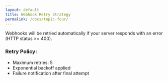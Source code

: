 ```yaml
---
layout: default
title: Webhook Retry Strategy
permalink: /docs/topic-four/
---
```


Webhooks will be retried automatically if your server responds with an error (HTTP status >= 400).

### Retry Policy:
- Maximum retries: 5
- Exponential backoff applied
- Failure notification after final attempt
